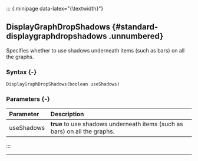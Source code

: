::: {.minipage data-latex="{\textwidth}"}
## DisplayGraphDropShadows {#standard-displaygraphdropshadows .unnumbered}

Specifies whether to use shadows underneath items (such as bars) on all the graphs.

### Syntax {-}

```{sql}
DisplayGraphDropShadows(boolean useShadows)
```

### Parameters {-}

**Parameter** | **Description**
| :-- | :-- |
useShadows | **true** to use shadows underneath items (such as bars) on all the graphs.
:::

***

